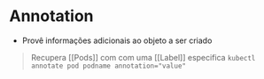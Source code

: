 # Annotation
* Provê informações adicionais ao objeto a ser criado


> Recupera [[Pods]] com com uma [[Label]] especifica
> `kubectl annotate pod podname annotation="value"`
